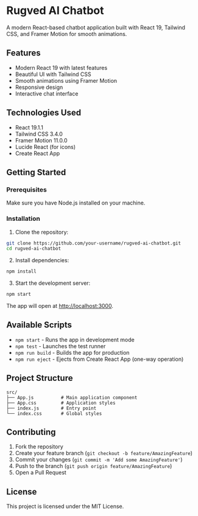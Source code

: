 # Rugved AI Chatbot

A modern React-based chatbot application built with React 19, Tailwind CSS, and Framer Motion for smooth animations.

## Features

- Modern React 19 with latest features
- Beautiful UI with Tailwind CSS
- Smooth animations using Framer Motion
- Responsive design
- Interactive chat interface

## Technologies Used

- React 19.1.1
- Tailwind CSS 3.4.0
- Framer Motion 11.0.0
- Lucide React (for icons)
- Create React App

## Getting Started

### Prerequisites

Make sure you have Node.js installed on your machine.

### Installation

1. Clone the repository:
```bash
git clone https://github.com/your-username/rugved-ai-chatbot.git
cd rugved-ai-chatbot
```

2. Install dependencies:
```bash
npm install
```

3. Start the development server:
```bash
npm start
```

The app will open at [http://localhost:3000](http://localhost:3000).

## Available Scripts

- `npm start` - Runs the app in development mode
- `npm test` - Launches the test runner
- `npm run build` - Builds the app for production
- `npm run eject` - Ejects from Create React App (one-way operation)

## Project Structure

```
src/
├── App.js          # Main application component
├── App.css         # Application styles
├── index.js        # Entry point
└── index.css       # Global styles
```

## Contributing

1. Fork the repository
2. Create your feature branch (`git checkout -b feature/AmazingFeature`)
3. Commit your changes (`git commit -m 'Add some AmazingFeature'`)
4. Push to the branch (`git push origin feature/AmazingFeature`)
5. Open a Pull Request

## License

This project is licensed under the MIT License.
